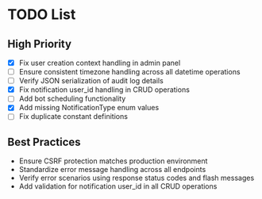 # TODO List
## High Priority
- [x] Fix user creation context handling in admin panel
- [ ] Ensure consistent timezone handling across all datetime operations
- [ ] Verify JSON serialization of audit log details
- [x] Fix notification user_id handling in CRUD operations
- [ ] Add bot scheduling functionality
- [x] Add missing NotificationType enum values
- [ ] Fix duplicate constant definitions

## Best Practices
- Ensure CSRF protection matches production environment
- Standardize error message handling across all endpoints
- Verify error scenarios using response status codes and flash messages
- Add validation for notification user_id in all CRUD operations

